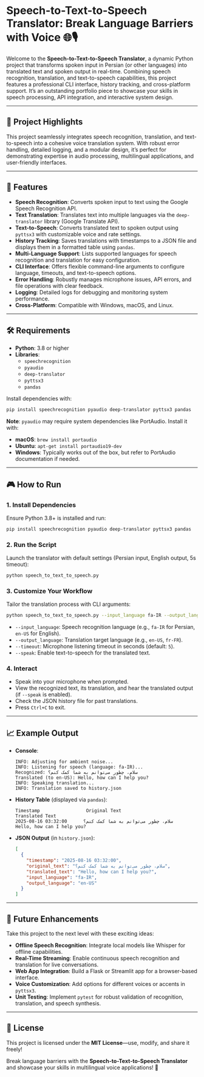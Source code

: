 # Speech-to-Text-to-Speech Translator: Break Language Barriers with Voice 🌐🎙️

Welcome to the **Speech-to-Text-to-Speech Translator**, a dynamic Python project that transforms spoken input in Persian (or other languages) into translated text and spoken output in real-time. Combining speech recognition, translation, and text-to-speech capabilities, this project features a professional CLI interface, history tracking, and cross-platform support. It’s an outstanding portfolio piece to showcase your skills in speech processing, API integration, and interactive system design.

---

## 🌟 Project Highlights
This project seamlessly integrates speech recognition, translation, and text-to-speech into a cohesive voice translation system. With robust error handling, detailed logging, and a modular design, it’s perfect for demonstrating expertise in audio processing, multilingual applications, and user-friendly interfaces.

---

## 🚀 Features
- **Speech Recognition**: Converts spoken input to text using the Google Speech Recognition API.
- **Text Translation**: Translates text into multiple languages via the `deep-translator` library (Google Translate API).
- **Text-to-Speech**: Converts translated text to spoken output using `pyttsx3` with customizable voice and rate settings.
- **History Tracking**: Saves translations with timestamps to a JSON file and displays them in a formatted table using `pandas`.
- **Multi-Language Support**: Lists supported languages for speech recognition and translation for easy configuration.
- **CLI Interface**: Offers flexible command-line arguments to configure language, timeouts, and text-to-speech options.
- **Error Handling**: Robustly manages microphone issues, API errors, and file operations with clear feedback.
- **Logging**: Detailed logs for debugging and monitoring system performance.
- **Cross-Platform**: Compatible with Windows, macOS, and Linux.

---

## 🛠️ Requirements
- **Python**: 3.8 or higher
- **Libraries**:
  - `speechrecognition`
  - `pyaudio`
  - `deep-translator`
  - `pyttsx3`
  - `pandas`

Install dependencies with:
```bash
pip install speechrecognition pyaudio deep-translator pyttsx3 pandas
```

**Note**: `pyaudio` may require system dependencies like PortAudio. Install it with:
- **macOS**: `brew install portaudio`
- **Ubuntu**: `apt-get install portaudio19-dev`
- **Windows**: Typically works out of the box, but refer to PortAudio documentation if needed.

---

## 🎮 How to Run

### 1. Install Dependencies
Ensure Python 3.8+ is installed and run:
```bash
pip install speechrecognition pyaudio deep-translator pyttsx3 pandas
```

### 2. Run the Script
Launch the translator with default settings (Persian input, English output, 5s timeout):
```bash
python speech_to_text_to_speech.py
```

### 3. Customize Your Workflow
Tailor the translation process with CLI arguments:
```bash
python speech_to_text_to_speech.py --input_language fa-IR --output_language en-US --timeout 7 --speak
```
- `--input_language`: Speech recognition language (e.g., `fa-IR` for Persian, `en-US` for English).
- `--output_language`: Translation target language (e.g., `en-US`, `fr-FR`).
- `--timeout`: Microphone listening timeout in seconds (default: `5`).
- `--speak`: Enable text-to-speech for the translated text.

### 4. Interact
- Speak into your microphone when prompted.
- View the recognized text, its translation, and hear the translated output (if `--speak` is enabled).
- Check the JSON history file for past translations.
- Press `Ctrl+C` to exit.

---

## 📈 Example Output
- **Console**:
  ```
  INFO: Adjusting for ambient noise...
  INFO: Listening for speech (language: fa-IR)...
  Recognized: سلام، چطور می‌توانم به شما کمک کنم؟
  Translated (to en-US): Hello, how can I help you?
  INFO: Speaking translation...
  INFO: Translation saved to history.json
  ```
- **History Table** (displayed via `pandas`):
  ```
  Timestamp                 Original Text                     Translated Text
  2025-08-16 03:32:00      سلام، چطور می‌توانم به شما کمک کنم؟    Hello, how can I help you?
  ```
- **JSON Output** (in `history.json`):
  ```json
  [
    {
      "timestamp": "2025-08-16 03:32:00",
      "original_text": "سلام، چطور می‌توانم به شما کمک کنم؟",
      "translated_text": "Hello, how can I help you?",
      "input_language": "fa-IR",
      "output_language": "en-US"
    }
  ]
  ```

---

## 🔮 Future Enhancements
Take this project to the next level with these exciting ideas:
- **Offline Speech Recognition**: Integrate local models like Whisper for offline capabilities.
- **Real-Time Streaming**: Enable continuous speech recognition and translation for live conversations.
- **Web App Integration**: Build a Flask or Streamlit app for a browser-based interface.
- **Voice Customization**: Add options for different voices or accents in `pyttsx3`.
- **Unit Testing**: Implement `pytest` for robust validation of recognition, translation, and speech synthesis.

---

## 📜 License
This project is licensed under the **MIT License**—use, modify, and share it freely!

Break language barriers with the **Speech-to-Text-to-Speech Translator** and showcase your skills in multilingual voice applications! 🚀